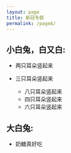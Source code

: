 ```yaml
---
layout: page
title: 新冠专题
permalink: /pageA/
---
```



## 小白兔，白又白:

 - 两只耳朵竖起来

 - 三只耳朵竖起来
	- 八只耳朵竖起来
	- 四只耳朵竖起来
	- 六只耳朵竖起来

## 大白兔:

 - 奶糖真好吃


